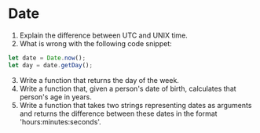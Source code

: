 # Date
1. Explain the difference between UTC and UNIX time.
2. What is wrong with the following code snippet:
``` javascript
let date = Date.now();
let day = date.getDay();
```
3. Write a function that returns the day of the week.
4. Write a function that, given a person's date of birth, calculates that person's age in years.
5. Write a function that takes two strings representing dates as arguments and returns the difference between these dates in the format 'hours:minutes:seconds'.
